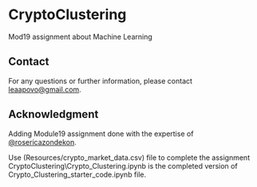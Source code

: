 # CryptoClustering
 Mod19 assignment about Machine Learning

## Contact

For any questions or further information, please contact leaapovo@gmail.com.

## Acknowledgment
Adding Module19 assignment done with the expertise of [@rosericazondekon](https://github.com/rosericazondekon).

Use (Resources/crypto_market_data.csv) file to complete the assignment
CryptoClustering\Crypto_Clustering.ipynb is the completed version of Crypto_Clustering_starter_code.ipynb file.